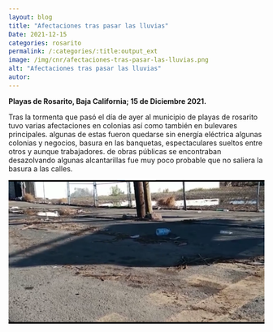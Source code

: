 ```yaml
---
layout: blog
title: "Afectaciones tras pasar las lluvias"
Date: 2021-12-15
categories: rosarito
permalink: /:categories/:title:output_ext
image: /img/cnr/afectaciones-tras-pasar-las-lluvias.png
alt: "Afectaciones tras pasar las lluvias"
autor:
---
```


**Playas de Rosarito, Baja California; 15 de Diciembre 2021.** 

Tras la tormenta que pasó el día de ayer al municipio de playas de rosarito tuvo varias afectaciones en colonias así como también en bulevares principales.
algunas de estas fueron quedarse sin energía eléctrica algunas colonias y negocios, basura en las banquetas, espectaculares sueltos entre otros y aunque trabajadores.
de obras públicas se encontraban desazolvando algunas alcantarillas fue muy poco probable que no saliera la basura a las calles. 

<div id="carouselExampleSlidesOnly" class="carousel slide" data-ride="carousel">
  <div class="carousel-inner">
    <div class="carousel-item active">
       <img class="d-block w-100" src="/img/cnr/afectaciones-tras-pasar-las-lluvias.png" loading="lazy"  alt="Afectaciones tras pasar las lluvias">
    </div>
  </div>
</div>